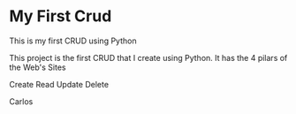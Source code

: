 # My First Crud
This is my first CRUD using Python

This project is the first CRUD that I create using Python.
It has the 4 pilars of the Web's Sites

Create
Read
Update
Delete

Carlos
